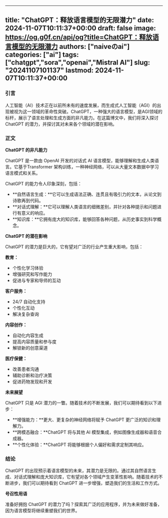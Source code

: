 
---
title: "ChatGPT：释放语言模型的无限潜力"
date: 2024-11-07T10:11:37+00:00
draft: false
image: https://og.g0f.cn/api/og?title=ChatGPT：释放语言模型的无限潜力
authors: ["naiveのai"]
categories: ["ai"]
tags: ["chatgpt","sora","openai","Mistral AI"]
slug: "20241107101137"
lastmod: 2024-11-07T10:11:37+00:00
---
### 引言

人工智能（AI）技术正在以前所未有的速度发展，而生成式人工智能（AGI）的出现被视为这一领域的革命性突破。ChatGPT，一种强大的语言模型，是AGI领域的标杆，展示了语言处理和生成方面的非凡能力。在这篇博文中，我们将深入探讨 ChatGPT 的潜力，并探讨其对未来各个领域的潜在影响。

### 正文

**ChatGPT 的非凡能力**

ChatGPT 是一款由 OpenAI 开发的对话式 AI 语言模型，能够理解和生成人类语言。它基于Transformer 架构训练，一种神经网络，可以从大量文本数据中学习语言模式和关系。

ChatGPT 的能力令人印象深刻，包括：

- **自然语言生成：**它可以生成语法正确、连贯且有吸引力的文本，从论文到诗歌再到代码。
- **对话式理解：**它可以理解人类语言的细微差别，并针对各种提示和问题进行有意义的响应。
- **知识库：**它拥有庞大的知识库，能够回答各种问题，从历史事实到科学概念。

**ChatGPT 的潜在影响**

ChatGPT 的潜力是巨大的，它有望对广泛的行业产生重大影响，包括：

**教育：**
- 个性化学习体验
- 增强研究和写作能力
- 促进与专家和导师的互动

**客户服务：**
- 24/7 自动化支持
- 个性化互动
- 解决复杂查询

**内容创作：**
- 自动化内容生成
- 提高内容质量和参与度
- 解锁新的创意渠道

**医疗保健：**
- 改善患者沟通
- 辅助诊断和治疗决策
- 促进药物发现和开发

**未来展望**

ChatGPT 只是 AGI 潜力的一瞥。随着技术的不断发展，我们可以期待看到以下进步：

- **增强能力：**更大、更复杂的神经网络将赋予 ChatGPT 更广泛的知识和理解力。
- **跨模态融合：**ChatGPT 将与其他 AI 模型集成，例如图像生成器和语音合成器。
- **个性化体验：**ChatGPT 将能够根据个人偏好和需求定制其响应。

### 结论

ChatGPT 的出现预示着语言模型的未来，其潜力是无限的。通过其自然语言生成、对话式理解和庞大知识库，它有望对各个领域产生变革性影响。随着技术的不断进步，我们可以期待看到 ChatGPT 进一步增强，塑造我们的生活和工作方式。

**号召性用语**

准备好拥抱 ChatGPT 的潜力了吗？探索其广泛的应用程序，并为未来做好准备，因为语言模型将继续重塑我们的世界。